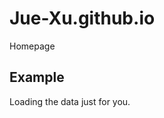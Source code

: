 # Jue-Xu.github.io
Homepage

## Example
<!-- Include the library. -->
<script src="https://unpkg.com/github-calendar@latest/dist/github-calendar.min.js"></script>

<!-- Optionally, include the theme (if you don't want to struggle to write the CSS) -->
<link rel="stylesheet" href="https://unpkg.com/github-calendar@latest/dist/github-calendar-responsive.css" />

<!-- Prepare a container for your calendar. -->
<div class="calendar">
<!-- Loading stuff -->
Loading the data just for you.
</div>

<script>
GitHubCalendar(".calendar", "Jue-Xu");
// or enable responsive functionality
GitHubCalendar(".calendar", "Jue-Xu", { responsive: true });
</script>